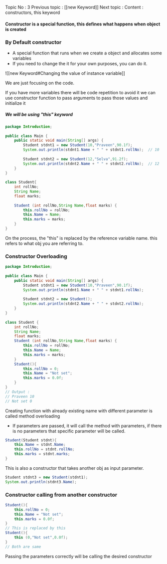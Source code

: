 Topic No : 3
Previous topic : [[new Keyword]]
Next topic :
Content : constructors, this keyword 

#### Constructor is a special function, this defines what happens when object is created

### By Default constructor

- A special function that runs when we create a object and allocates some variables
- If you need to change the it for your own purposes, you can do it.


![[new Keyword#Changing the value of instance variable]]

We are just focusing on the code.

If you have more variables there will be code repetition to avoid it we can use constructor function to pass arguments to pass those values and initialize it

##### We will be using "this" keyword

```Java
package Introduction;  
  
public class Main {  
    public static void main(String[] args) {  
        Student stdnt1 = new Student(10,"Praveen",90.1f);  
        System.out.println(stdnt1.Name + " " + stdnt1.rollNo);  // 10
         
        Student stdnt2 = new Student(12,"Selva",91.2f);
        System.out.println(stdnt2.Name + " " + stdnt2.rollNo);  // 12
    }  
}  
  
class Student{  
    int rollNo;  
    String Name;  
    float marks;  
    
    Student (int rollNo,String Name,float marks) {  
        this.rollNo = rollNo;  
        this.Name = Name;  
        this.marks = marks;  
    }  
}
```

On the process, the "this" is replaced by the reference variable name.
this refers to what obj you are referring to.

### Constructor Overloading

```Java
package Introduction;  
  
public class Main {  
    public static void main(String[] args) {  
        Student stdnt1 = new Student(10,"Praveen",90.1f);  
        System.out.println(stdnt1.Name + " " + stdnt1.rollNo);  
  
        Student stdnt2 = new Student();  
        System.out.println(stdnt2.Name + " " + stdnt2.rollNo);  
    }  
}  
  
class Student {  
    int rollNo;  
    String Name;  
    float marks;  
    Student (int rollNo,String Name,float marks) {  
        this.rollNo = rollNo;  
        this.Name = Name;  
        this.marks = marks;  
    }  
    Student(){  
        this.rollNo = 0;  
        this.Name = "Not set";  
        this.marks = 0.0f;  
    }  
}
// Output : 
// Praveen 10
// Not set 0
```

Creating function with already existing name with different parameter is called method overloading

-  If parameters are passed, it will call the method with parameters, if there is no parameters that specific parameter will be called.

```Java
Student(Student stdnt){  
    this.Name = stdnt.Name;  
    this.rollNo = stdnt.rollNo;  
    this.marks = stdnt.marks;  
}
```

This is also a constructor that takes another obj as input parameter. 

```Java
Student stdnt3 = new Student(stdnt1);  
System.out.println(stdnt3.Name);
```


### Constructor calling from another constructor

```Java
Student(){  
	this.rollNo = 0;  
	this.Name = "Not set";  
	this.marks = 0.0f;  
}  
// This is replaced by this
Student(){  
    this (0,"Not set",0.0f);  
}
// Both are same
```

Passing the parameters correctly will be calling the desired constructor

